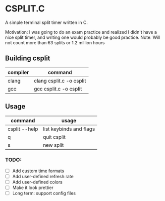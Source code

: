 # CSPLIT.C
A simple terminal split timer written in C.

Motivation: I was going to do an exam practice and realized I didn't have a nice split timer, and writing one would probably be good practice.
Note: Will not count more than 63 splits or 1.2 million hours

## Building csplit
| compiler | command |
|----------|---------|
| clang    | clang csplit.c -o csplit |
| gcc      | gcc csplit.c -o csplit |

## Usage
| command | usage |
|---------|--------|
| csplit --help    | list keybinds and flags |
| q      | quit csplit |
| s      | new split |

### TODO:
- [ ] Add custom time formats
- [ ] Add user-defined refresh rate
- [ ] Add user-defined colors
- [ ] Make it look prettier
- [ ] Long term: support config files
